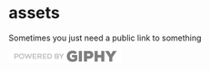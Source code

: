 # assets
Sometimes you just need a public link to something

![Gif Attribution](giphy.attribution.png)
